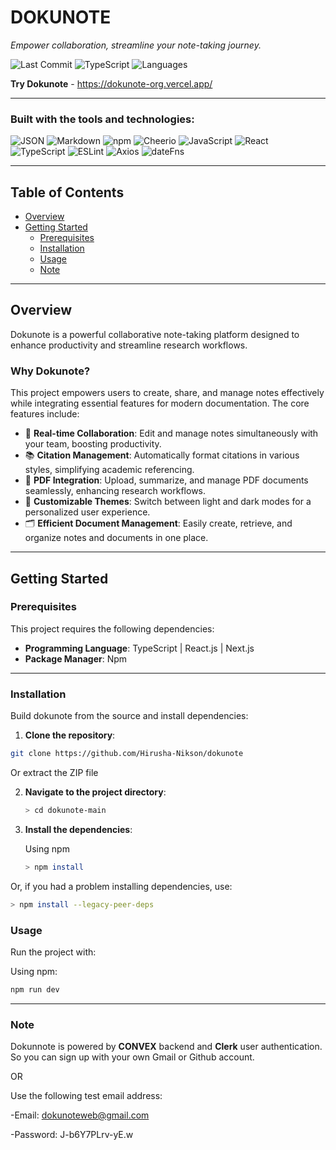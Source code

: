 # DOKUNOTE

*Empower collaboration, streamline your note-taking journey.*

![Last Commit](https://img.shields.io/github/last-commit/Hirusha-Nikson/dokunote)
![TypeScript](https://img.shields.io/badge/typescript-96.4%25-blue)
![Languages](https://img.shields.io/github/languages/count/Hirusha-Nikson/dokunote)

**Try Dokunote** - https://dokunote-org.vercel.app/

---

### Built with the tools and technologies:

![JSON](https://img.shields.io/badge/JSON-green?logo=json)
![Markdown](https://img.shields.io/badge/Markdown-gray?logo=markdown)
![npm](https://img.shields.io/badge/npm-CB3837?logo=npm)
![Cheerio](https://img.shields.io/badge/Cheerio-CB3837?logo=cheerio)
![JavaScript](https://img.shields.io/badge/JavaScript-F7DF1A?logo=javascript)
![React](https://img.shields.io/badge/-React-blue?logo=react)
![TypeScript](https://img.shields.io/badge/-TypeScript-blueviolet?logo=typescript)
![ESLint](https://img.shields.io/badge/-ESLint-purple?logo=eslint)
![Axios](https://img.shields.io/badge/-Axios-magenta?logo=axios)
![dateFns](https://img.shields.io/badge/-dateFns-violet?logo=datefns)

---

## Table of Contents

- [Overview](#overview)
- [Getting Started](#getting-started)
  - [Prerequisites](#prerequisites)
  - [Installation](#installation)
  - [Usage](#usage)
  - [Note](#note)

---

## Overview

Dokunote is a powerful collaborative note-taking platform designed to enhance productivity and streamline research workflows.

### Why Dokunote?

This project empowers users to create, share, and manage notes effectively while integrating essential features for modern documentation. The core features include:

- 🔄 **Real-time Collaboration**: Edit and manage notes simultaneously with your team, boosting productivity.
- 📚 **Citation Management**: Automatically format citations in various styles, simplifying academic referencing.
- 📄 **PDF Integration**: Upload, summarize, and manage PDF documents seamlessly, enhancing research workflows.
- 🎨 **Customizable Themes**: Switch between light and dark modes for a personalized user experience.
- 🗂️ **Efficient Document Management**: Easily create, retrieve, and organize notes and documents in one place.

---

## Getting Started

### Prerequisites

This project requires the following dependencies:

- **Programming Language**: TypeScript | React.js | Next.js
- **Package Manager**: Npm

---

### Installation

Build dokunote from the source and install dependencies:

1. **Clone the repository**:

  ```bash
  git clone https://github.com/Hirusha-Nikson/dokunote

  ```
Or extract the ZIP file

2. **Navigate to the project directory**:
   ```bash
   > cd dokunote-main
   ```

3. **Install the dependencies**:

   Using npm
   ```bash
   > npm install
   ```
  Or, if you had a problem installing dependencies, use:
  ```bash
  > npm install --legacy-peer-deps
  ```


### Usage

Run the project with:

Using npm:

```bash
npm run dev
```

---

### Note

Dokunnote is powered by **CONVEX** backend and **Clerk** user authentication. So you can sign up with your own Gmail or Github account.

OR

Use the following test email address:

-Email: dokunoteweb@gmail.com

-Password: J-b6Y7PLrv-yE.w





